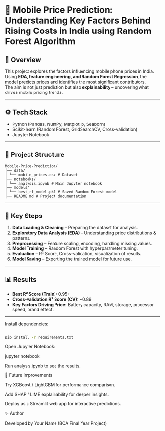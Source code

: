 # 📱 Mobile Price Prediction: Understanding Key Factors Behind Rising Costs in India using Random Forest Algorithm

## 📖 Overview
This project explores the factors influencing mobile phone prices in India. Using **EDA, feature engineering, and Random Forest Regression**, the model predicts prices and identifies the most significant contributors.  
The aim is not just prediction but also **explainability** – uncovering what drives mobile pricing trends.

---

## ⚙️ Tech Stack
- Python (Pandas, NumPy, Matplotlib, Seaborn)
- Scikit-learn (Random Forest, GridSearchCV, Cross-validation)
- Jupyter Notebook

---

## 📂 Project Structure
```plaintext
Mobile-Price-Prediction/
│── data/
│ └── mobile_prices.csv # Dataset
│── notebooks/
│ └── analysis.ipynb # Main Jupyter notebook
│── models/
│ └── best_rf_model.pkl # Saved Random Forest model
│── README.md # Project documentation
```

---

## 🔑 Key Steps
1. **Data Loading & Cleaning** – Preparing the dataset for analysis.  
2. **Exploratory Data Analysis (EDA)** – Understanding price distributions & patterns.  
3. **Preprocessing** – Feature scaling, encoding, handling missing values.  
4. **Model Training** – Random Forest with hyperparameter tuning.  
5. **Evaluation** – R² Score, Cross-validation, visualization of results.  
6. **Model Saving** – Exporting the trained model for future use.  

---

## 📊 Results
- **Best R² Score (Train):** 0.95+  
- **Cross-validation R² Score (CV):** ~0.89  
- **Key Factors Driving Price:** Battery capacity, RAM, storage, processor speed, brand effect.  

---

Install dependencies: 
  ```bash

pip install -r requirements.txt
```

Open Jupyter Notebook:

jupyter notebook


Run analysis.ipynb to see the results.

📌 Future Improvements

Try XGBoost / LightGBM for performance comparison.

Add SHAP / LIME explainability for deeper insights.

Deploy as a Streamlit web app for interactive predictions.

✨ Author

Developed by Your Name (BCA Final Year Project)



